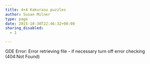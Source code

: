 ```yaml
---
title: 4×4 Kakurasu puzzles
author: Susan Milner
type: page
date: 2015-10-30T22:46:32+00:00
sharing_disabled:
  - 1

---
```

<div class="gde-error">
  GDE Error: Error retrieving file - if necessary turn off error checking (404:Not Found)
</div>